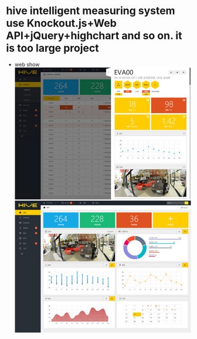 # hive intelligent measuring system use Knockout.js+Web API+jQuery+highchart and so on. it is too large project

* web show
![Alt text](/static/zs1.png)
![Alt text](/static/zs2.png)